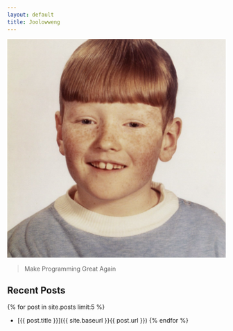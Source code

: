 ```yaml
---
layout: default
title: Joolowweng
---
```


![avatar](assets/images/avatar.jpeg)

> Make Programming Great Again

## Recent Posts

{% for post in site.posts limit:5 %}

- [{{ post.title }}]({{ site.baseurl }}{{ post.url }})
  {% endfor %}
